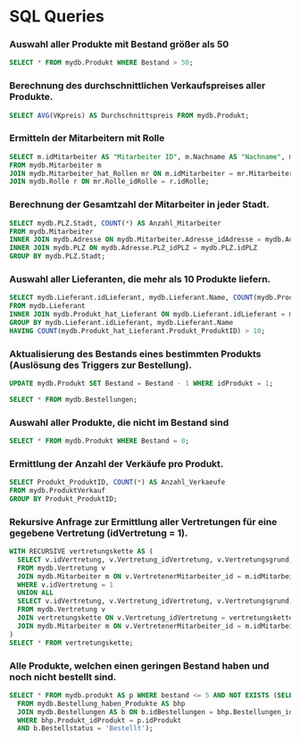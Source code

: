 # SQL Queries

### Auswahl aller Produkte mit Bestand größer als 50
```sql
SELECT * FROM mydb.Produkt WHERE Bestand > 50;
```

### Berechnung des durchschnittlichen Verkaufspreises aller Produkte.
```sql
SELECT AVG(VKpreis) AS Durchschnittspreis FROM mydb.Produkt;
```

### Ermitteln der Mitarbeitern mit Rolle
```sql
SELECT m.idMitarbeiter AS "Mitarbeiter ID", m.Nachname AS "Nachname", m.Vorname AS "Vorname", r.Name AS "Rolle"
FROM mydb.Mitarbeiter m
JOIN mydb.Mitarbeiter_hat_Rollen mr ON m.idMitarbeiter = mr.Mitarbeiter_idMitarbeiter
JOIN mydb.Rolle r ON mr.Rolle_idRolle = r.idRolle;
```

### Berechnung der Gesamtzahl der Mitarbeiter in jeder Stadt.
```sql
SELECT mydb.PLZ.Stadt, COUNT(*) AS Anzahl_Mitarbeiter 
FROM mydb.Mitarbeiter 
INNER JOIN mydb.Adresse ON mydb.Mitarbeiter.Adresse_idAdresse = mydb.Adresse.idAdresse 
INNER JOIN mydb.PLZ ON mydb.Adresse.PLZ_idPLZ = mydb.PLZ.idPLZ 
GROUP BY mydb.PLZ.Stadt;
```

### Auswahl aller Lieferanten, die mehr als 10 Produkte liefern.
```sql
SELECT mydb.Lieferant.idLieferant, mydb.Lieferant.Name, COUNT(mydb.Produkt_hat_Lieferant.Produkt_ProduktID) AS AnzahlProdukte
FROM mydb.Lieferant 
INNER JOIN mydb.Produkt_hat_Lieferant ON mydb.Lieferant.idLieferant = mydb.Produkt_hat_Lieferant.Lieferant_idLieferant 
GROUP BY mydb.Lieferant.idLieferant, mydb.Lieferant.Name
HAVING COUNT(mydb.Produkt_hat_Lieferant.Produkt_ProduktID) > 10;
```

### Aktualisierung des Bestands eines bestimmten Produkts (Auslösung des Triggers zur Bestellung).
```sql
UPDATE mydb.Produkt SET Bestand = Bestand - 1 WHERE idProdukt = 1;
```
```sql
SELECT * FROM mydb.Bestellungen;
```

### Auswahl aller Produkte, die nicht im Bestand sind
```sql
SELECT * FROM mydb.Produkt WHERE Bestand = 0;
```

### Ermittlung der Anzahl der Verkäufe pro Produkt.
```sql
SELECT Produkt_ProduktID, COUNT(*) AS Anzahl_Verkaeufe 
FROM mydb.ProduktVerkauf 
GROUP BY Produkt_ProduktID;
```

### Rekursive Anfrage zur Ermittlung aller Vertretungen für eine gegebene Vertretung (idVertretung = 1).
```sql
WITH RECURSIVE vertretungskette AS (
  SELECT v.idVertretung, v.Vertretung_idVertretung, v.Vertretungsgrund, m.Vorname, m.Nachname 
  FROM mydb.Vertretung v
  JOIN mydb.Mitarbeiter m ON v.VertretenerMitarbeiter_id = m.idMitarbeiter
  WHERE v.idVertretung = 1
  UNION ALL
  SELECT v.idVertretung, v.Vertretung_idVertretung, v.Vertretungsgrund, m.Vorname, m.Nachname 
  FROM mydb.Vertretung v
  JOIN vertretungskette ON v.Vertretung_idVertretung = vertretungskette.idVertretung
  JOIN mydb.Mitarbeiter m ON v.VertretenerMitarbeiter_id = m.idMitarbeiter
)
SELECT * FROM vertretungskette;
```

### Alle Produkte, welchen einen geringen Bestand haben und noch nicht bestellt sind.
```sql
SELECT * FROM mydb.produkt AS p WHERE bestand <= 5 AND NOT EXISTS (SELECT 1
  FROM mydb.Bestellung_haben_Produkte AS bhp
  JOIN mydb.Bestellungen AS b ON b.idBestellungen = bhp.Bestellungen_idBestellungen
  WHERE bhp.Produkt_idProdukt = p.idProdukt
  AND b.Bestellstatus = 'Bestellt');
```


